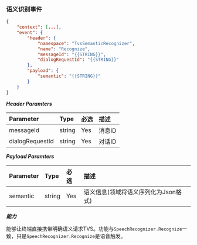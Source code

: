 ### 语义识别事件
```json
{
    "context": [...],
    "event": {
        "header": {
            "namespace": "TvsSemanticRecognizer",
            "name": "Recognize",
            "messageId": "{{STRING}}",
            "dialogRequestId": "{{STRING}}"
        },
        "payload": {
            "semantic": "{{STRING}}"
        }
    }
}    
```

***Header Paramters***

|    Parameter            |    Type        |    必选    |    描述                                |
|    :-------------------    |    :--------    |    :-----    |    :--------------------------------    |
|    messageId            |    string    |    Yes    |    消息ID                            |
|    dialogRequestId    |    string    |    Yes    |    对话ID                            |

***Payload Paramters***

|    Parameter                    |    Type        |    必选    |    描述                                                        |
|    :---------------------------    |    :--------    |    :-----    |    :-------------------------------------------------------    |
|    semantic                    |    string    |    Yes    |    语义信息(领域将语义序列化为Json格式)    |



***能力***

能够让终端直接携带明确语义请求TVS。功能与`SpeechRecognizer.Recognize`一致，只是`SpeechRecognizer.Recognize`是语音触发。
